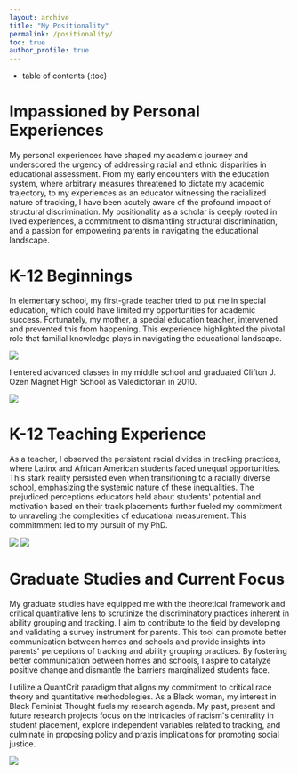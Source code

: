 ```yaml
---
layout: archive
title: "My Positionality"
permalink: /positionality/
toc: true
author_profile: true
---
```

* table of contents
{:toc}

# Impassioned by Personal Experiences
My personal experiences have shaped my academic journey and underscored the urgency of addressing racial and ethnic disparities in educational assessment. From my early encounters with the education system, where arbitrary measures threatened to dictate my academic trajectory, to my experiences as an educator witnessing the racialized nature of tracking, I have been acutely aware of the profound impact of structural discrimination. My positionality as a scholar is deeply rooted in lived experiences, a commitment to dismantling structural discrimination, and a passion for empowering parents in navigating the educational landscape. 

# K-12 Beginnings
In elementary school, my first-grade teacher tried to put me in special education, which could have limited my opportunities for academic success. Fortunately, my mother, a special education teacher, intervened and prevented this from happening. This experience highlighted the pivotal role that familial knowledge plays in navigating the educational landscape. 

<image src="https://github.com/kedosomwan/kedosomwan.github.io/assets/172934087/893ed061-43d8-4180-864d-b939411c2d92">

I entered advanced classes in my middle school and graduated Clifton J. Ozen Magnet High School as Valedictorian in 2010.

<image src="https://github.com/kedosomwan/kedosomwan.github.io/assets/172934087/209d8e39-2989-485f-b781-136e3965418a">

# K-12 Teaching Experience
As a teacher, I observed the persistent racial divides in tracking practices, where Latinx and African American students faced unequal opportunities. This stark reality persisted even when transitioning to a racially diverse school, emphasizing the systemic nature of these inequalities. The prejudiced perceptions educators held about students' potential and motivation based on their track placements further fueled my commitment to unraveling the complexities of educational measurement. This commitmment led to my pursuit of my PhD.

<image src="https://github.com/kedosomwan/kedosomwan.github.io/assets/172934087/2eaca729-347b-47ce-a773-211665cc4d39">
  
<image src="https://github.com/kedosomwan/kedosomwan.github.io/assets/172934087/1d14be42-469d-4694-984d-e4a1d287d356">

# Graduate Studies and Current Focus
My graduate studies have equipped me with the theoretical framework and critical quantitative lens to scrutinize the discriminatory practices inherent in ability grouping and tracking. I aim to contribute to the field by developing and validating a survey instrument for parents. This tool can promote better communication between homes and schools and provide insights into parents' perceptions of tracking and ability grouping practices. By fostering better communication between homes and schools, I aspire to catalyze positive change and dismantle the barriers marginalized students face.

I utilize a QuantCrit paradigm that aligns my commitment to critical race theory and quantitative methodologies. As a Black woman, my interest in Black Feminist Thought fuels my research agenda. My past, present and future research projects focus on the intricacies of racism's centrality in student placement, explore independent variables related to tracking, and culminate in proposing policy and praxis implications for promoting social justice.

<image src="https://github.com/kedosomwan/kedosomwan.github.io/assets/172934087/945a664b-e555-44bd-947e-3fac3c420978">

